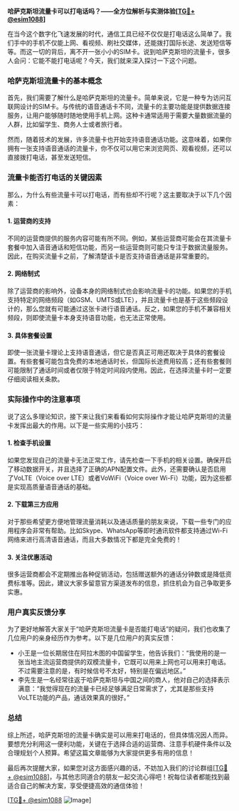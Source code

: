 **哈萨克斯坦流量卡可以打电话吗？——全方位解析与实测体验[[TG💪+ @esim1088](https://t.me/s/esim1088)]**

在当今这个数字化飞速发展的时代，通信工具已经不仅仅是打电话这么简单了。我们手中的手机不仅能上网、看视频、刷社交媒体，还能拨打国际长途、发送短信等等。而这一切的背后，离不开一张小小的SIM卡。说到哈萨克斯坦的流量卡，很多人会问：它能不能打电话呢？今天，我们就来深入探讨一下这个问题。

### 哈萨克斯坦流量卡的基本概念

首先，我们需要了解什么是哈萨克斯坦的流量卡。简单来说，它是一种专为访问互联网设计的SIM卡。与传统的语音通话卡不同，流量卡的主要功能是提供数据连接服务，让用户能够随时随地使用手机上网。这种卡通常适用于需要大量数据流量的人群，比如留学生、商务人士或者旅行者。

然而，随着技术的发展，许多流量卡也开始支持语音通话功能。这意味着，如果你拥有一张支持语音通话的流量卡，你不仅可以用它来浏览网页、观看视频，还可以直接拨打电话，甚至发送短信。

### 流量卡能否打电话的关键因素

那么，为什么有些流量卡可以打电话，而有些却不行呢？这主要取决于以下几个因素：

#### 1. **运营商的支持**
不同的运营商提供的服务内容可能有所不同。例如，某些运营商可能会在其流量卡套餐中加入语音通话和短信功能，而另一些运营商则可能只专注于数据流量服务。因此，在购买流量卡之前，了解清楚该卡是否支持语音通话是非常重要的。

#### 2. **网络制式**
除了运营商的影响外，设备本身的网络制式也会影响流量卡的功能。如果您的手机支持特定的网络频段（如GSM、UMTS或LTE），并且流量卡也是基于这些频段设计的，那么您就有可能通过这张卡进行语音通话。反之，如果您的手机不兼容相关频段，则即使流量卡本身支持语音功能，也无法正常使用。

#### 3. **具体套餐设置**
即使一张流量卡理论上支持语音通话，但它是否真正可用还取决于具体的套餐设置。有些套餐可能包含免费的本地通话时长，但国际长途费用较高；还有些套餐则可能限制了通话时间或者仅限于特定时间段内使用。因此，在选择流量卡时一定要仔细阅读相关条款。

### 实际操作中的注意事项

说了这么多理论知识，接下来让我们来看看如何实际操作才能让哈萨克斯坦的流量卡发挥出最大的作用。以下是一些实用的小技巧：

#### 1. **检查手机设置**
如果您发现自己的流量卡无法正常工作，请先检查一下手机的相关设置。确保开启了移动数据开关，并且选择了正确的APN配置文件。此外，还需要确认是否启用了VoLTE（Voice over LTE）或者VoWiFi（Voice over Wi-Fi）功能，因为这些都是实现高质量语音通话的基础。

#### 2. **下载第三方应用**
对于那些希望更方便地管理流量消耗以及通话质量的朋友来说，下载一些专门的应用程序会非常有帮助。比如Skype、WhatsApp等即时通讯软件都支持通过Wi-Fi网络来进行高清语音通话，而且大多数情况下都是完全免费的！

#### 3. **关注优惠活动**
很多运营商都会不定期推出各种促销活动，包括赠送额外的通话分钟数或是降低资费标准等。因此，建议大家多留意官方渠道发布的信息，抓住机会为自己争取更多实惠。

### 用户真实反馈分享

为了更好地解答大家关于“哈萨克斯坦流量卡是否能打电话”的疑问，我们也收集了几位用户的亲身经历作为参考。以下是几位用户的真实反馈：

- 小王是一位长期居住在阿拉木图的中国留学生，他告诉我们：“我使用的是一张当地主流运营商提供的双模流量卡，它既可以用来上网也可以用来打电话。不过需要注意的是，有时候信号不太好，特别是在偏远地区。”
- 李先生是一名经常往返于哈萨克斯坦与中国之间的商人，他对自己的选择表示满意：“我觉得现在的流量卡已经足够满足日常需求了，尤其是那些支持VoLTE功能的产品，通话效果真的很好。”

### 总结

综上所述，哈萨克斯坦的流量卡确实是可以用来打电话的，但具体情况因人而异。要想充分利用这一便利功能，关键在于选择合适的运营商、注意手机硬件条件以及合理规划个人预算。希望这篇文章能够为大家提供更多有用的信息！

最后再次提醒大家，如果您对这方面感兴趣的话，不妨加入我们的讨论群组[[TG💪+ @esim1088](https://t.me/s/esim1088)]，与其他志同道合的朋友一起交流心得吧！祝每位读者都能找到最适合自己的解决方案，享受便捷高效的通信体验！

[[TG💪+ @esim1088](https://t.me/s/esim1088) ![Image](https://i.postimg.cc/4NQfJmqS/Snipaste-2025-05-13-00-14-12.png)]